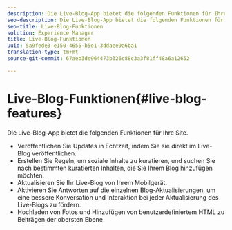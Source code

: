 ```yaml
---
description: Die Live-Blog-App bietet die folgenden Funktionen für Ihre Site.
seo-description: Die Live-Blog-App bietet die folgenden Funktionen für Ihre Site.
seo-title: Live-Blog-Funktionen
solution: Experience Manager
title: Live-Blog-Funktionen
uuid: 5a9fede3-e150-4655-b5e1-3ddaee9a6ba1
translation-type: tm+mt
source-git-commit: 67aeb3de964473b326c88c3a3f81ff48a6a12652

---
```



# Live-Blog-Funktionen{#live-blog-features}

Die Live-Blog-App bietet die folgenden Funktionen für Ihre Site.



* Veröffentlichen Sie Updates in Echtzeit, indem Sie sie direkt im Live-Blog veröffentlichen.
* Erstellen Sie Regeln, um soziale Inhalte zu kuratieren, und suchen Sie nach bestimmten kuratierten Inhalten, die Sie Ihrem Blog hinzufügen möchten.
* Aktualisieren Sie Ihr Live-Blog von Ihrem Mobilgerät.
* Aktivieren Sie Antworten auf die einzelnen Blog-Aktualisierungen, um eine bessere Konversation und Interaktion bei jeder Aktualisierung des Live-Blogs zu fördern.
* Hochladen von Fotos und Hinzufügen von benutzerdefiniertem HTML zu Beiträgen der obersten Ebene

